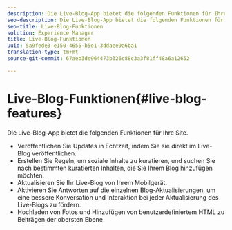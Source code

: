 ```yaml
---
description: Die Live-Blog-App bietet die folgenden Funktionen für Ihre Site.
seo-description: Die Live-Blog-App bietet die folgenden Funktionen für Ihre Site.
seo-title: Live-Blog-Funktionen
solution: Experience Manager
title: Live-Blog-Funktionen
uuid: 5a9fede3-e150-4655-b5e1-3ddaee9a6ba1
translation-type: tm+mt
source-git-commit: 67aeb3de964473b326c88c3a3f81ff48a6a12652

---
```



# Live-Blog-Funktionen{#live-blog-features}

Die Live-Blog-App bietet die folgenden Funktionen für Ihre Site.



* Veröffentlichen Sie Updates in Echtzeit, indem Sie sie direkt im Live-Blog veröffentlichen.
* Erstellen Sie Regeln, um soziale Inhalte zu kuratieren, und suchen Sie nach bestimmten kuratierten Inhalten, die Sie Ihrem Blog hinzufügen möchten.
* Aktualisieren Sie Ihr Live-Blog von Ihrem Mobilgerät.
* Aktivieren Sie Antworten auf die einzelnen Blog-Aktualisierungen, um eine bessere Konversation und Interaktion bei jeder Aktualisierung des Live-Blogs zu fördern.
* Hochladen von Fotos und Hinzufügen von benutzerdefiniertem HTML zu Beiträgen der obersten Ebene

